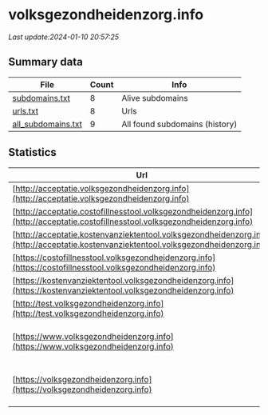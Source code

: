 # volksgezondheidenzorg.info
*Last update:2024-01-10 20:57:25*
## Summary data
| File       | Count | Info |
|------------|-------|------|
|[subdomains.txt](/data/volksgezondheidenzorg.info/subdomains.txt)|8|Alive subdomains|
|[urls.txt](/data/volksgezondheidenzorg.info/urls.txt)|8|Urls|
|[all_subdomains.txt](/data/volksgezondheidenzorg.info/all_subdomains.txt)|9|All found subdomains (history)|
## Statistics
| Url | SSL | Server | Cookie | HSTS | CSP | XFO | XXP | RP | Tech |
|------------|-------|------|------|------|------|------|------|------|------|
|[http://acceptatie.volksgezondheidenzorg.info](http://acceptatie.volksgezondheidenzorg.info)| | | | | | | |:white_check_mark: ||
|[http://acceptatie.costofillnesstool.volksgezondheidenzorg.info](http://acceptatie.costofillnesstool.volksgezondheidenzorg.info)| | | | | | | |:white_check_mark: ||
|[http://acceptatie.kostenvanziektentool.volksgezondheidenzorg.info](http://acceptatie.kostenvanziektentool.volksgezondheidenzorg.info)| | | | | | | |:white_check_mark: ||
|[https://costofillnesstool.volksgezondheidenzorg.info](https://costofillnesstool.volksgezondheidenzorg.info)| |apache| |:white_check_mark: | |:white_check_mark: |:white_check_mark: |:white_check_mark: ||
|[https://kostenvanziektentool.volksgezondheidenzorg.info](https://kostenvanziektentool.volksgezondheidenzorg.info)| |apache| |:white_check_mark: | |:white_check_mark: |:white_check_mark: |:white_check_mark: ||
|[http://test.volksgezondheidenzorg.info](http://test.volksgezondheidenzorg.info)| | | | | | | |:white_check_mark: ||
|[https://www.volksgezondheidenzorg.info](https://www.volksgezondheidenzorg.info)| |apache| |:white_check_mark: | |:white_check_mark: |:white_check_mark: |:white_check_mark: |Apache HTTP Server H...|
|[https://volksgezondheidenzorg.info](https://volksgezondheidenzorg.info)| |apache| |:white_check_mark: | |:white_check_mark: |:white_check_mark: |:white_check_mark: |Apache HTTP Server H...|